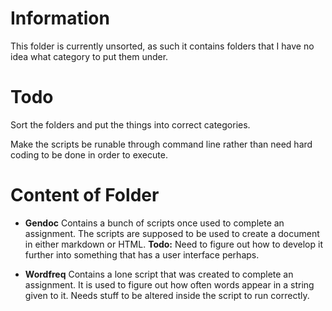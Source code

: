 # Information

This folder is currently unsorted, as such it contains folders that I have no idea what category to put them under.

# Todo

Sort the folders and put the things into correct categories.

Make the scripts be runable through command line rather than need hard coding to be done in order to execute.

# Content of Folder

- **Gendoc**
  Contains a bunch of scripts once used to complete an assignment.
  The scripts are supposed to be used to create a document in either markdown or HTML.
  **Todo:**
  Need to figure out how to develop it further into something that has a user interface perhaps.

- **Wordfreq**
  Contains a lone script that was created to complete an assignment.
  It is used to figure out how often words appear in a string given to it.
  Needs stuff to be altered inside the script to run correctly.
